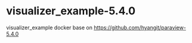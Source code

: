# visualizer_example-5.4.0
visualizer_example docker base on https://github.com/hyangit/paraview-5.4.0
